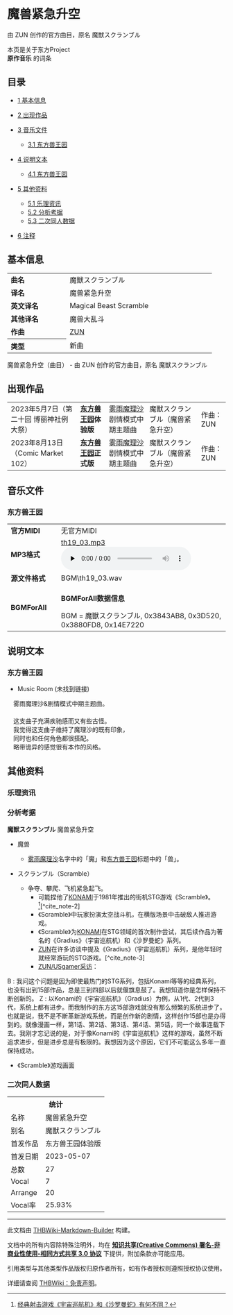# 魔兽紧急升空

<!-- source html: G:\repos\THBWiki-Markdown-Builder\THBWikiMarkdown\Temp\main\a\ac\ns0%3A%E9%AD%94%E5%85%BD%E7%B4%A7%E6%80%A5%E5%8D%87%E7%A9%BA.html -->

由 ZUN 创作的官方曲目，原名 魔獣スクランブル

本页是关于东方Project  
 **原作音乐** 的词条
## 目录

- [1 基本信息](#基本信息)
- [2 出现作品](#出现作品)
- [3 音乐文件](#音乐文件)

  - [3.1 东方兽王园](#东方兽王园)



- [4 说明文本](#说明文本)

  - [4.1 东方兽王园](#东方兽王园_2)



- [5 其他资料](#其他资料)

  - [5.1 乐理资讯](#乐理资讯)
  - [5.2 分析考据](#分析考据)
  - [5.3 二次同人数据](#二次同人数据)



- [6 注释](#注释)




## 基本信息

<table><tbody><tr><td style="width:120px"><b>曲名</b></td><td style="width:320px">魔獣スクランブル</td></tr><tr><td><b>译名</b></td><td>魔兽紧急升空</td></tr><tr><td><b>英文译名</b></td><td>Magical Beast Scramble</td></tr><tr><td><b>其他译名</b></td><td>魔兽大乱斗</td></tr><tr><td><b>作曲</b></td><td><a href="./ZUN.md" title="ZUN">ZUN</a></td></tr><tr><th style="text-align: left;"><b>类型</b></th><td>新曲</td></tr></tbody></table>

魔兽紧急升空（曲目） - 由 ZUN 创作的官方曲目，原名 魔獣スクランブル
## 出现作品

<table>
<tbody><tr><td>2023年5月7日（第二十回 博丽神社例大祭）</td><td><b><a href="./东方兽王园.md" title="东方兽王园">东方兽王园</a>体验版</b></td><td><a href="./雾雨魔理沙.md" title="雾雨魔理沙">雾雨魔理沙</a>剧情模式中期主题曲</td><td style="padding-left:5px;">魔獣スクランブル（魔兽紧急升空）</td><td style="padding-left:10px;">作曲：ZUN</td></tr>
<tr><td>2023年8月13日（Comic Market 102）</td><td><b><a href="./东方兽王园.md" title="东方兽王园">东方兽王园</a>正式版</b></td><td><a href="./雾雨魔理沙.md" title="雾雨魔理沙">雾雨魔理沙</a>剧情模式中期主题曲</td><td style="padding-left:5px;">魔獣スクランブル（魔兽紧急升空）</td><td style="padding-left:10px;">作曲：ZUN</td></tr>
</tbody></table>


## 音乐文件
### 东方兽王园

<table><tbody><tr class="mw-empty-elt"></tr><tr><td width="100"><b>官方MIDI</b></td><td>无官方MIDI</td></tr><tr><td><b>MP3格式</b></td><td><a href="./文件-th19_03.mp3.md" title="文件:th19 03.mp3">th19_03.mp3</a><br><audio src="https://upload.thwiki.cc/6/66/th19_03.mp3" loop="" controls="" preload="none"></audio></td></tr><tr><td><b>源文件格式</b></td><td>BGM\th19_03.wav</td></tr><tr><td><b>BGMForAll</b></td><td><div class="mw-collapsible mw-collapsed">
<p><b>BGMForAll数据信息</b>
</p>
<div class="mw-collapsible-content">BGM = 魔獣スクランブル, 0x3843AB8, 0x3D520, 0x3880FD8, 0x14E7220</div>
</div>
</td></tr></tbody></table>


## 说明文本
### 东方兽王园
- Music Room (未找到链接)

　雾雨魔理沙&amp;剧情模式中期主题曲。  
　  
　这支曲子充满疾驰感而又有些古怪。  
　我觉得这支曲子维持了魔理沙的既有印象，  
　同时也和任何角色都很搭配。  
　略带诡异的感觉很有本作的风格。
## 其他资料
### 乐理资讯
### 分析考据
  
 **魔獣スクランブル**  魔兽紧急升空
  

- 魔兽
  - [雾雨魔理沙](./雾雨魔理沙.md)名字中的「魔」和[东方兽王园](./东方兽王园.md)标题中的「兽」。

- スクランブル（Scramble）
  - 争夺、攀爬、飞机紧急起飞。
    - 可能捏他了[KONAMI](./KONAMI.md)于1981年推出的街机STG游戏《Scramble》。[^cite_note-1][^cite_note-2]
    - 《Scramble》中玩家扮演太空战斗机，在横版场景中击破敌人推进游戏。
    - 《Scramble》为[KONAMI](./KONAMI.md)在STG领域的首次制作尝试，其后续作品为著名的《Gradius》（宇宙巡航机）和《沙罗曼蛇》系列。
    - [ZUN](./ZUN.md)在许多访谈中提及《Gradius》（宇宙巡航机）系列，是他年轻时就经常游玩的STG游戏。[^cite_note-3]
    - [ZUN/USgamer采访](./ZUN-USgamer采访.md)：



B
: 我问这个问题是因为即使最热门的STG系列，包括Konami等等的经典系列，也没有出到15部作品，总是三到四部以后就偃旗息鼓了。我想知道你是怎样保持不断创新的。
Z
: 以Konami的《宇宙巡航机》（Gradius）为例，从1代、2代到3代，系统上都有进步。而我制作的东方这15部游戏就没有那么频繁的系统进步了。也就是说，我不是不断革新游戏系统，而是创作新的剧情，这样创作15部也是办得到的。就像漫画一样，第1话、第2话、第3话、第4话、第5话，同一个故事连载下去。我刚才忘记说的是，对于像Konami的《宇宙巡航机》这样的游戏，虽然不断追求进步，但是进步总是有极限的。我想因为这个原因，它们不可能这么多年一直保持成功。

- [](./文件-《Scramble》游戏画面.png.md)《Scramble》游戏画面

### 二次同人数据

<table><tbody><tr><th colspan="2">统计</th></tr>
<tr><td>名称</td><td>魔兽紧急升空</td></tr>
<tr><td>别名</td><td>魔獣スクランブル</td></tr>
<tr><td>首发作品</td><td>东方兽王园体验版</td></tr>
<tr><td>首发日期</td><td>2023-05-07</td></tr>
<tr><td>总数</td><td>27</td></tr>
<tr><td>Vocal</td><td>7</td></tr>
<tr><td>Arrange</td><td>20</td></tr>
<tr><td>Vocal率</td><td>25.93%</td></tr>
</tbody></table>





[^cite_note-1]: [经典射击游戏《宇宙巡航机》和《沙罗曼蛇》有何不同？](https://baijiahao.baidu.com/s?id=1736517476940899877&amp;wfr=spider&amp;for=pc)






---

此文档由 [THBWiki-Markdown-Builder](https://github.com/Delsin-Yu/THBWiki-Markdown-Builder) 构建。

文档中的所有内容除特殊注明外，均在 [**知识共享(Creative Commons) 署名-非商业性使用-相同方式共享 3.0 协议**](https://creativecommons.org/licenses/by-sa/3.0/deed.zh-hans) 下提供，附加条款亦可能应用。

引用类型与其他类型作品版权归原作者所有，如有作者授权则遵照授权协议使用。

详细请查阅 [THBWiki：免责声明](https://thbwiki.cc/THBWiki:%E5%85%8D%E8%B4%A3%E5%A3%B0%E6%98%8E)。

